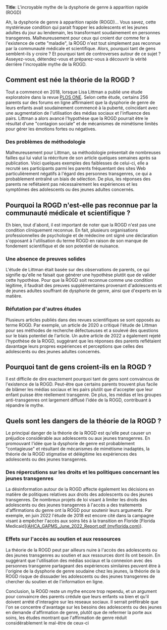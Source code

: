
**Title**: L'incroyable mythe de la dysphorie de genre à apparition rapide (ROGD)

Ah, la dysphorie de genre à apparition rapide (ROGD)… Vous savez, cette mystérieuse condition qui parait frapper les adolescents et les jeunes adultes du jour au lendemain, les transformant soudainement en personnes transgenres. Malheureusement pour ceux qui croient dur comme fer à l'existence de cette "maladie", la ROGD n'est tout simplement pas reconnue par la communauté médicale et scientifique. Alors, pourquoi tant de gens semblent-ils y croire ? Et pourquoi tant de controverses autour de ce sujet ? Asseyez-vous, détendez-vous et préparez-vous à découvrir la vérité derrière l'incroyable mythe de la ROGD.

## Comment est née la théorie de la ROGD ?

Tout a commencé en 2018, lorsque Lisa Littman a publié une étude exploratoire dans la revue [PLOS ONE](https://journals.plos.org/plosone/article?id=10.1371/journal.pone.0202330). Selon cette étude, certains 256 parents sur des forums en ligne affirmaient que la dysphorie de genre de leurs enfants avait soudainement commencé à la puberté, coïncidant avec une augmentation de l'utilisation des médias sociaux et l'influence des pairs. Littman a alors avancé l'hypothèse que la ROGD pourrait être le résultat d'une "contagion sociale" et de mécanismes de mimétisme limités pour gérer les émotions fortes ou négatives.

### Des problèmes de méthodologie

Malheureusement pour Littman, sa méthodologie présentait de nombreuses failles qui lui valut la réécriture de son article quelques semaines après sa publication. Voici quelques exemples des faiblesses de celui-ci, elle a recruté ses participants parmi les parents fréquentant des sites Web particulièrement négatifs à l'égard des personnes transgenres, ce qui a probablement entraîné un biais de sélection. De plus, les réponses des parents ne reflétaient pas nécessairement les expériences et les symptômes des adolescents ou des jeunes adultes concernés.

## Pourquoi la ROGD n'est-elle pas reconnue par la communauté médicale et scientifique ?

Eh bien, tout d'abord, il est important de noter que la ROGD n'est pas une condition cliniquement reconnue. En fait, plusieurs organisations professionnelles de psychologie et de médecine ont signé une déclaration s'opposant à l'utilisation du terme ROGD en raison de son manque de fondement scientifique et de son potentiel de nuisance.

### Une absence de preuves solides

L'étude de Littman était basée sur des observations de parents, ce qui signifie qu'elle ne faisait que générer une hypothèse plutôt que de valider cette hypothèse. Pour que la ROGD soit reconnue comme une condition légitime, il faudrait des preuves supplémentaires provenant d'adolescents et de jeunes adultes souffrant de dysphorie de genre, ainsi que d'experts en la matière.

### Réfutation par d'autres études

Plusieurs articles publiés dans des revues scientifiques se sont opposés au terme ROGD. Par exemple, un article de 2020 a critiqué l'étude de Littman pour ses méthodes de recherche défectueuses et a soulevé des questions sur le biais potentiel de l'article. Un autre article de 2022 a également rejeté l'hypothèse de la ROGD, suggérant que les réponses des parents reflétaient davantage leurs propres expériences et perceptions que celles des adolescents ou des jeunes adultes concernés.

## Pourquoi tant de gens croient-ils en la ROGD ?

Il est difficile de dire exactement pourquoi tant de gens sont convaincus de l'existence de la ROGD. Peut-être que certains parents trouvent plus facile de blâmer les médias sociaux et les pairs plutôt que d'accepter que leur enfant puisse être réellement transgenre. De plus, les médias et les groupes anti-transgenres ont largement diffusé l'idée de la ROGD, contribuant à répandre le mythe.

## Quels sont les dangers de la théorie de la ROGD ?

Le principal danger de la théorie de la ROGD est qu'elle peut causer un préjudice considérable aux adolescents ou aux jeunes transgenres. En promouvant l'idée que la dysphorie de genre est probablement "contagieuse" et résultant de mécanismes de mimétisme inadaptés, la théorie de la ROGD stigmatise et délégitime les expériences des adolescents ou des jeunes transgenres.

### Des répercutions sur les droits et les politiques concernant les jeunes transgenres

La désinformation autour de la ROGD affecte également les décisions en matière de politiques relatives aux droits des adolescents ou des jeunes transgenres. De nombreux projets de loi visant à limiter les droits des adolescents ou des jeunes transgenres à l'accès a des traitements d'affirmations du genre ont la ROGD pour soutenir leurs arguments. Par exemple, en juin 2022 l'étude de 2018 est encore cité dans la campagne visant à empêcher l'accès aux soins liés à la transition en Floride [Florida Medicaid]([AHCA_GAPMS_June_2022_Report.pdf (myflorida.com)](https://ahca.myflorida.com/content/download/4869/file/AHCA_GAPMS_June_2022_Report.pdf)).

### Effets sur l'accès au soutien et aux ressources

La théorie de la ROGD peut par ailleurs nuire à l'accès des adolescents ou des jeunes transgenres au soutien et aux ressources dont ils ont besoin. En suggérant que l'utilisation des médias sociaux et la connexion avec des personnes transgenre partageant des expériences similaires peuvent être à l'origine de la dysphorie de genre soudaine chez les jeunes, la théorie de la ROGD risque de dissuader les adolescents ou des jeunes transgenres de chercher du soutien et de l'information en ligne.

Conclusion, la ROGD reste un mythe encore trop rependu, et un argument pour convaincre des parents crédule que leurs enfants va bien et qu'il doivent arrété d'interagire sur les reseaux sociaux. Il serrait préférable que l'on se concentre d'avantage sur les besoins des adolescents ou des jeunes en demande d'affirmation de genre, plutôt que de refermer la porte aux soins, les études montrant que l'affirmation de genre réduit considérablement le mal-être de ceux-ci